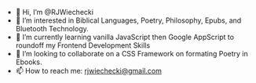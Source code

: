 - 👋 Hi, I’m @RJWiechecki
- 👀 I’m interested in Biblical Languages, Poetry, Philosophy, Epubs, and Bluetooth Technology.
- 🌱 I’m currently learning vanilla JavaScript then Google AppScript to roundoff my Frontend Development Skills
- 💞️ I’m looking to collaborate on a CSS Framework on formating Poetry in Ebooks.
- 📫 How to reach me: rjwiechecki@gmail.com
  

<!---
RJWiechecki/RJWiechecki is a ✨ special ✨ repository because its `README.md` (this file) appears on your GitHub profile.
You can click the Preview link to take a look at your changes.
--->
